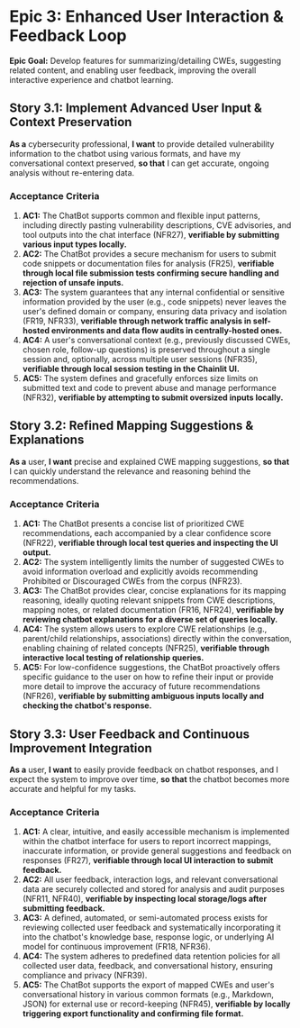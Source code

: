 # Epic 3: Enhanced User Interaction & Feedback Loop

**Epic Goal:** Develop features for summarizing/detailing CWEs, suggesting related content, and enabling user feedback, improving the overall interactive experience and chatbot learning.

## Story 3.1: Implement Advanced User Input & Context Preservation

**As a** cybersecurity professional,
**I want** to provide detailed vulnerability information to the chatbot using various formats, and have my conversational context preserved,
**so that** I can get accurate, ongoing analysis without re-entering data.

### Acceptance Criteria

1.  **AC1:** The ChatBot supports common and flexible input patterns, including directly pasting vulnerability descriptions, CVE advisories, and tool outputs into the chat interface (NFR27), **verifiable by submitting various input types locally.**
2.  **AC2:** The ChatBot provides a secure mechanism for users to submit code snippets or documentation files for analysis (FR25), **verifiable through local file submission tests confirming secure handling and rejection of unsafe inputs.**
3.  **AC3:** The system guarantees that any internal confidential or sensitive information provided by the user (e.g., code snippets) never leaves the user's defined domain or company, ensuring data privacy and isolation (FR19, NFR33), **verifiable through network traffic analysis in self-hosted environments and data flow audits in centrally-hosted ones.**
4.  **AC4:** A user's conversational context (e.g., previously discussed CWEs, chosen role, follow-up questions) is preserved throughout a single session and, optionally, across multiple user sessions (NFR35), **verifiable through local session testing in the Chainlit UI.**
5.  **AC5:** The system defines and gracefully enforces size limits on submitted text and code to prevent abuse and manage performance (NFR32), **verifiable by attempting to submit oversized inputs locally.**

## Story 3.2: Refined Mapping Suggestions & Explanations

**As a** user,
**I want** precise and explained CWE mapping suggestions,
**so that** I can quickly understand the relevance and reasoning behind the recommendations.

### Acceptance Criteria

1.  **AC1:** The ChatBot presents a concise list of prioritized CWE recommendations, each accompanied by a clear confidence score (NFR22), **verifiable through local test queries and inspecting the UI output.**
2.  **AC2:** The system intelligently limits the number of suggested CWEs to avoid information overload and explicitly avoids recommending Prohibited or Discouraged CWEs from the corpus (NFR23).
3.  **AC3:** The ChatBot provides clear, concise explanations for its mapping reasoning, ideally quoting relevant snippets from CWE descriptions, mapping notes, or related documentation (FR16, NFR24), **verifiable by reviewing chatbot explanations for a diverse set of queries locally.**
4.  **AC4:** The system allows users to explore CWE relationships (e.g., parent/child relationships, associations) directly within the conversation, enabling chaining of related concepts (NFR25), **verifiable through interactive local testing of relationship queries.**
5.  **AC5:** For low-confidence suggestions, the ChatBot proactively offers specific guidance to the user on how to refine their input or provide more detail to improve the accuracy of future recommendations (NFR26), **verifiable by submitting ambiguous inputs locally and checking the chatbot's response.**

## Story 3.3: User Feedback and Continuous Improvement Integration

**As a** user,
**I want** to easily provide feedback on chatbot responses, and I expect the system to improve over time,
**so that** the chatbot becomes more accurate and helpful for my tasks.

### Acceptance Criteria

1.  **AC1:** A clear, intuitive, and easily accessible mechanism is implemented within the chatbot interface for users to report incorrect mappings, inaccurate information, or provide general suggestions and feedback on responses (FR27), **verifiable through local UI interaction to submit feedback.**
2.  **AC2:** All user feedback, interaction logs, and relevant conversational data are securely collected and stored for analysis and audit purposes (NFR11, NFR40), **verifiable by inspecting local storage/logs after submitting feedback.**
3.  **AC3:** A defined, automated, or semi-automated process exists for reviewing collected user feedback and systematically incorporating it into the chatbot's knowledge base, response logic, or underlying AI model for continuous improvement (FR18, NFR36).
4.  **AC4:** The system adheres to predefined data retention policies for all collected user data, feedback, and conversational history, ensuring compliance and privacy (NFR39).
5.  **AC5:** The ChatBot supports the export of mapped CWEs and user's conversational history in various common formats (e.g., Markdown, JSON) for external use or record-keeping (NFR45), **verifiable by locally triggering export functionality and confirming file format.**
